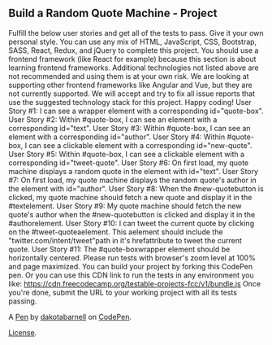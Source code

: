 Build a Random Quote Machine - Project
--------------------------------------
Fulfill the below user stories and get all of the tests to pass. Give it your own personal style.
You can use any mix of HTML, JavaScript, CSS, Bootstrap, SASS, React, Redux, and jQuery to complete this project. You should use a frontend framework (like React for example) because this section is about learning frontend frameworks. Additional technologies not listed above are not recommended and using them is at your own risk. We are looking at supporting other frontend frameworks like Angular and Vue, but they are not currently supported. We will accept and try to fix all issue reports that use the suggested technology stack for this project. Happy coding!
User Story #1: I can see a wrapper element with a corresponding id="quote-box".
User Story #2: Within #quote-box, I can see an element with a corresponding id="text".
User Story #3: Within #quote-box, I can see an element with a corresponding id="author".
User Story #4: Within #quote-box, I can see a clickable element with a corresponding id="new-quote".
User Story #5: Within #quote-box, I can see a clickable element with a corresponding id="tweet-quote".
User Story #6: On first load, my quote machine displays a random quote in the element with id="text".
User Story #7: On first load, my quote machine displays the random quote's author in the element with id="author".
User Story #8: When the #new-quotebutton is clicked, my quote machine should fetch a new quote and display it in the #textelement.
User Story #9: My quote machine should fetch the new quote's author when the #new-quotebutton is clicked and display it in the #authorelement.
User Story #10: I can tweet the current quote by clicking on the #tweet-quoteaelement. This aelement should include the "twitter.com/intent/tweet"path in it's hrefattribute to tweet the current quote.
User Story #11: The #quote-boxwrapper element should be horizontally centered. Please run tests with browser's zoom level at 100% and page maximized.
You can build your project by forking this CodePen pen. Or you can use this CDN link to run the tests in any environment you like: https://cdn.freecodecamp.org/testable-projects-fcc/v1/bundle.js
Once you're done, submit the URL to your working project with all its tests passing.

A [Pen](https://codepen.io/dakotabarnell/pen/KKKpjBR) by [dakotabarnell](https://codepen.io/dakotabarnell) on [CodePen](https://codepen.io).

[License](https://codepen.io/dakotabarnell/pen/KKKpjBR/license).